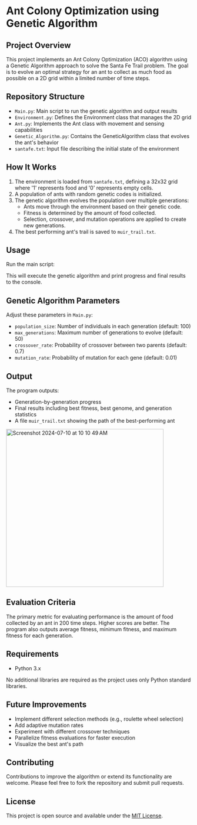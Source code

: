# Ant Colony Optimization using Genetic Algorithm

## Project Overview

This project implements an Ant Colony Optimization (ACO) algorithm using a Genetic Algorithm approach to solve the Santa Fe Trail problem. The goal is to evolve an optimal strategy for an ant to collect as much food as possible on a 2D grid within a limited number of time steps.

## Repository Structure

- `Main.py`: Main script to run the genetic algorithm and output results
- `Environment.py`: Defines the Environment class that manages the 2D grid
- `Ant.py`: Implements the Ant class with movement and sensing capabilities
- `Genetic_Algorithm.py`: Contains the GeneticAlgorithm class that evolves the ant's behavior
- `santafe.txt`: Input file describing the initial state of the environment

## How It Works

1. The environment is loaded from `santafe.txt`, defining a 32x32 grid where '1' represents food and '0' represents empty cells.
2. A population of ants with random genetic codes is initialized.
3. The genetic algorithm evolves the population over multiple generations:
   - Ants move through the environment based on their genetic code.
   - Fitness is determined by the amount of food collected.
   - Selection, crossover, and mutation operations are applied to create new generations.
4. The best performing ant's trail is saved to `muir_trail.txt`.

## Usage

Run the main script:

This will execute the genetic algorithm and print progress and final results to the console.

## Genetic Algorithm Parameters

Adjust these parameters in `Main.py`:

- `population_size`: Number of individuals in each generation (default: 100)
- `max_generations`: Maximum number of generations to evolve (default: 50)
- `crossover_rate`: Probability of crossover between two parents (default: 0.7)
- `mutation_rate`: Probability of mutation for each gene (default: 0.01)

## Output

The program outputs:
- Generation-by-generation progress
- Final results including best fitness, best genome, and generation statistics
- A file `muir_trail.txt` showing the path of the best-performing ant
<img width="428" alt="Screenshot 2024-07-10 at 10 10 49 AM" src="https://github.com/Faraz-Ardeh-2004/Ant-Simulation/assets/59162288/f4f2e29f-c1a4-4de4-9362-0af06c293ac5">



## Evaluation Criteria

The primary metric for evaluating performance is the amount of food collected by an ant in 200 time steps. Higher scores are better. The program also outputs average fitness, minimum fitness, and maximum fitness for each generation.

## Requirements

- Python 3.x

No additional libraries are required as the project uses only Python standard libraries.

## Future Improvements

- Implement different selection methods (e.g., roulette wheel selection)
- Add adaptive mutation rates
- Experiment with different crossover techniques
- Parallelize fitness evaluations for faster execution
- Visualize the best ant's path

## Contributing

Contributions to improve the algorithm or extend its functionality are welcome. Please feel free to fork the repository and submit pull requests.

## License

This project is open source and available under the [MIT License](LICENSE).
